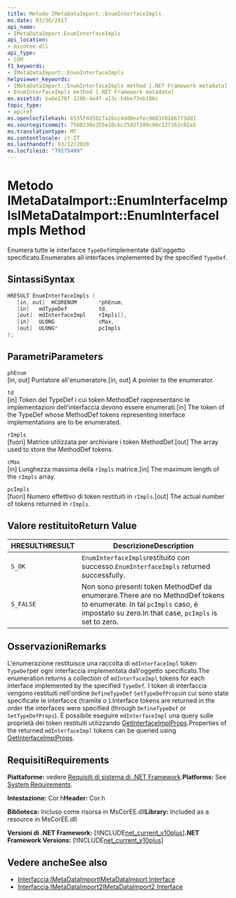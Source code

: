 ```yaml
---
title: Metodo IMetaDataImport::EnumInterfaceImpls
ms.date: 03/30/2017
api_name:
- IMetaDataImport.EnumInterfaceImpls
api_location:
- mscoree.dll
api_type:
- COM
f1_keywords:
- IMetaDataImport::EnumInterfaceImpls
helpviewer_keywords:
- IMetaDataImport::EnumInterfaceImpls method [.NET Framework metadata]
- EnumInterfaceImpls method [.NET Framework metadata]
ms.assetid: ba6e178f-128b-4e47-a13c-b4be73eb106c
topic_type:
- apiref
ms.openlocfilehash: b535fdd5027a26cc4dd0eafec9883f0186773dd1
ms.sourcegitcommit: 7588136e355e10cbc2582f389c90c127363c02a5
ms.translationtype: MT
ms.contentlocale: it-IT
ms.lasthandoff: 03/12/2020
ms.locfileid: "79175499"
---
```

# <a name="imetadataimportenuminterfaceimpls-method"></a><span data-ttu-id="9c426-102">Metodo IMetaDataImport::EnumInterfaceImpls</span><span class="sxs-lookup"><span data-stu-id="9c426-102">IMetaDataImport::EnumInterfaceImpls Method</span></span>
<span data-ttu-id="9c426-103">Enumera tutte le interfacce `TypeDef`implementate dall'oggetto specificato.</span><span class="sxs-lookup"><span data-stu-id="9c426-103">Enumerates all interfaces implemented by the specified `TypeDef`.</span></span>
  
## <a name="syntax"></a><span data-ttu-id="9c426-104">Sintassi</span><span class="sxs-lookup"><span data-stu-id="9c426-104">Syntax</span></span>  
  
```cpp  
HRESULT EnumInterfaceImpls (  
   [in, out]  HCORENUM       *phEnum,
   [in]   mdTypeDef          td,  
   [out]  mdInterfaceImpl    rImpls[],
   [in]   ULONG              cMax,  
   [out]  ULONG*             pcImpls  
);  
```  
  
## <a name="parameters"></a><span data-ttu-id="9c426-105">Parametri</span><span class="sxs-lookup"><span data-stu-id="9c426-105">Parameters</span></span>  
 `phEnum`  
 <span data-ttu-id="9c426-106">[in, out] Puntatore all'enumeratore.</span><span class="sxs-lookup"><span data-stu-id="9c426-106">[in, out] A pointer to the enumerator.</span></span>  
  
 `td`  
 <span data-ttu-id="9c426-107">[in] Token del TypeDef i cui token MethodDef rappresentano le implementazioni dell'interfaccia devono essere enumerati.</span><span class="sxs-lookup"><span data-stu-id="9c426-107">[in] The token of the TypeDef whose MethodDef tokens representing interface implementations are to be enumerated.</span></span>  
  
 `rImpls`  
 <span data-ttu-id="9c426-108">[fuori] Matrice utilizzata per archiviare i token MethodDef.</span><span class="sxs-lookup"><span data-stu-id="9c426-108">[out] The array used to store the MethodDef tokens.</span></span>  
  
 `cMax`  
 <span data-ttu-id="9c426-109">[in] Lunghezza massima della `rImpls` matrice.</span><span class="sxs-lookup"><span data-stu-id="9c426-109">[in] The maximum length of the `rImpls` array.</span></span>  
  
 `pcImpls`  
 <span data-ttu-id="9c426-110">[fuori] Numero effettivo di token restituiti in `rImpls`.</span><span class="sxs-lookup"><span data-stu-id="9c426-110">[out] The actual number of tokens returned in `rImpls`.</span></span>  
  
## <a name="return-value"></a><span data-ttu-id="9c426-111">Valore restituito</span><span class="sxs-lookup"><span data-stu-id="9c426-111">Return Value</span></span>  
  
|<span data-ttu-id="9c426-112">HRESULT</span><span class="sxs-lookup"><span data-stu-id="9c426-112">HRESULT</span></span>|<span data-ttu-id="9c426-113">Descrizione</span><span class="sxs-lookup"><span data-stu-id="9c426-113">Description</span></span>|  
|-------------|-----------------|  
|`S_OK`|<span data-ttu-id="9c426-114">`EnumInterfaceImpls`restituito con successo.</span><span class="sxs-lookup"><span data-stu-id="9c426-114">`EnumInterfaceImpls` returned successfully.</span></span>|  
|`S_FALSE`|<span data-ttu-id="9c426-115">Non sono presenti token MethodDef da enumerare.</span><span class="sxs-lookup"><span data-stu-id="9c426-115">There are no MethodDef tokens to enumerate.</span></span> <span data-ttu-id="9c426-116">In tal `pcImpls` caso, è impostato su zero.</span><span class="sxs-lookup"><span data-stu-id="9c426-116">In that case, `pcImpls` is set to zero.</span></span>|  

## <a name="remarks"></a><span data-ttu-id="9c426-117">Osservazioni</span><span class="sxs-lookup"><span data-stu-id="9c426-117">Remarks</span></span>

<span data-ttu-id="9c426-118">L'enumerazione restituisce una raccolta di `mdInterfaceImpl` token `TypeDef`per ogni interfaccia implementata dall'oggetto specificato.</span><span class="sxs-lookup"><span data-stu-id="9c426-118">The enumeration returns a collection of `mdInterfaceImpl` tokens for each interface implemented by the specified `TypeDef`.</span></span> <span data-ttu-id="9c426-119">I token di interfaccia vengono restituiti nell'ordine `DefineTypeDef` `SetTypeDefProps`in cui sono state specificate le interfacce (tramite o ).</span><span class="sxs-lookup"><span data-stu-id="9c426-119">Interface tokens are returned in the order the interfaces were specified (through `DefineTypeDef` or `SetTypeDefProps`).</span></span> <span data-ttu-id="9c426-120">È possibile eseguire `mdInterfaceImpl` una query sulle proprietà dei token restituiti utilizzando [GetInterfaceImplProps](imetadataimport-getinterfaceimplprops-method.md).</span><span class="sxs-lookup"><span data-stu-id="9c426-120">Properties of the returned `mdInterfaceImpl` tokens can be queried using [GetInterfaceImplProps](imetadataimport-getinterfaceimplprops-method.md).</span></span>
  
## <a name="requirements"></a><span data-ttu-id="9c426-121">Requisiti</span><span class="sxs-lookup"><span data-stu-id="9c426-121">Requirements</span></span>  
 <span data-ttu-id="9c426-122">**Piattaforme:** vedere [Requisiti di sistema di .NET Framework](../../../../docs/framework/get-started/system-requirements.md).</span><span class="sxs-lookup"><span data-stu-id="9c426-122">**Platforms:** See [System Requirements](../../../../docs/framework/get-started/system-requirements.md).</span></span>  
  
 <span data-ttu-id="9c426-123">**Intestazione:** Cor.h</span><span class="sxs-lookup"><span data-stu-id="9c426-123">**Header:** Cor.h</span></span>  
  
 <span data-ttu-id="9c426-124">**Biblioteca:** Incluso come risorsa in MsCorEE.dll</span><span class="sxs-lookup"><span data-stu-id="9c426-124">**Library:** Included as a resource in MsCorEE.dll</span></span>  
  
 <span data-ttu-id="9c426-125">**Versioni di .NET Framework:** [!INCLUDE[net_current_v10plus](../../../../includes/net-current-v10plus-md.md)]</span><span class="sxs-lookup"><span data-stu-id="9c426-125">**.NET Framework Versions:** [!INCLUDE[net_current_v10plus](../../../../includes/net-current-v10plus-md.md)]</span></span>  
  
## <a name="see-also"></a><span data-ttu-id="9c426-126">Vedere anche</span><span class="sxs-lookup"><span data-stu-id="9c426-126">See also</span></span>

- [<span data-ttu-id="9c426-127">Interfaccia IMetaDataImport</span><span class="sxs-lookup"><span data-stu-id="9c426-127">IMetaDataImport Interface</span></span>](../../../../docs/framework/unmanaged-api/metadata/imetadataimport-interface.md)
- [<span data-ttu-id="9c426-128">Interfaccia IMetaDataImport2</span><span class="sxs-lookup"><span data-stu-id="9c426-128">IMetaDataImport2 Interface</span></span>](../../../../docs/framework/unmanaged-api/metadata/imetadataimport2-interface.md)
